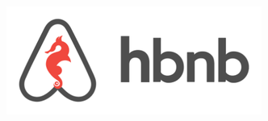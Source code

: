 <div style="text-align: center;">
  <img src="./images/hbnb.png" alt="Image description" title="Image Title" />
</div>
